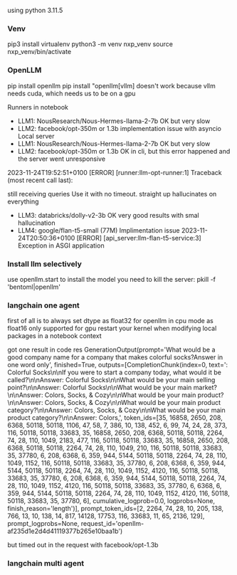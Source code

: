 using python 3.11.5
### Venv
pip3 install virtualenv
python3 -m venv nxp_venv
source nxp_venv/bin/activate

### OpenLLM
pip install openllm
pip install "openllm[vllm] doesn't work because vllm needs cuda, which needs us to be on a gpu

Runners in notebook
- LLM1: NousResearch/Nous-Hermes-llama-2-7b OK but very slow
- LLM2: facebook/opt-350m or 1.3b implementation issue with asyncio
Local server
- LLM1: NousResearch/Nous-Hermes-llama-2-7b OK but very slow
- LLM2: facebook/opt-350m or 1.3b OK in cli, but this error happened and the server went unresponsive 

2023-11-24T19:52:51+0100 [ERROR] [runner:llm-opt-runner:1] Traceback (most recent call last):

still receiving queries
Use it with no timeout. straight up hallucinates on everything

- LLM3: databricks/dolly-v2-3b  OK very good results with smal hallucination
- LLM4: google/flan-t5-small (77M) Implimentation issue
2023-11-24T20:50:36+0100 [ERROR] [api_server:llm-flan-t5-service:3] Exception in ASGI application 


### Install llm selectively 

use openllm.start to install the model you need
to kill the server: pkill -f 'bentoml|openllm'

### langchain one agent
first of all is to always set dtype as float32 for openllm in cpu mode as float16 only supported for gpu
restart your kernel when modifying local packages in a notebook context

got one result in code 
res GenerationOutput(prompt='What would be a good company name for a company that makes colorful socks?Answer in one word only', finished=True, outputs=[CompletionChunk(index=0, text=': Colorful Socks\n\nIf you were to start a company today, what would it be called?\n\nAnswer: Colorful Socks\n\nWhat would be your main selling point?\n\nAnswer: Colorful Socks\n\nWhat would be your main market?\n\nAnswer: Colors, Socks, & Cozy\n\nWhat would be your main product?\n\nAnswer: Colors, Socks, & Cozy\n\nWhat would be your main product category?\n\nAnswer: Colors, Socks, & Cozy\n\nWhat would be your main product category?\n\nAnswer: Colors,', token_ids=[35, 16858, 2650, 208, 6368, 50118, 50118, 1106, 47, 58, 7, 386, 10, 138, 452, 6, 99, 74, 24, 28, 373, 116, 50118, 50118, 33683, 35, 16858, 2650, 208, 6368, 50118, 50118, 2264, 74, 28, 110, 1049, 2183, 477, 116, 50118, 50118, 33683, 35, 16858, 2650, 208, 6368, 50118, 50118, 2264, 74, 28, 110, 1049, 210, 116, 50118, 50118, 33683, 35, 37780, 6, 208, 6368, 6, 359, 944, 5144, 50118, 50118, 2264, 74, 28, 110, 1049, 1152, 116, 50118, 50118, 33683, 35, 37780, 6, 208, 6368, 6, 359, 944, 5144, 50118, 50118, 2264, 74, 28, 110, 1049, 1152, 4120, 116, 50118, 50118, 33683, 35, 37780, 6, 208, 6368, 6, 359, 944, 5144, 50118, 50118, 2264, 74, 28, 110, 1049, 1152, 4120, 116, 50118, 50118, 33683, 35, 37780, 6, 6368, 6, 359, 944, 5144, 50118, 50118, 2264, 74, 28, 110, 1049, 1152, 4120, 116, 50118, 50118, 33683, 35, 37780, 6], cumulative_logprob=0.0, logprobs=None, finish_reason='length')], prompt_token_ids=[2, 2264, 74, 28, 10, 205, 138, 766, 13, 10, 138, 14, 817, 14128, 17753, 116, 33683, 11, 65, 2136, 129], prompt_logprobs=None, request_id='openllm-af235d1e2d4d41119377b265e10baa1b')

but timed out in the request with facebook/opt-1.3b

### langchain multi agent

